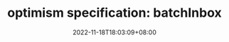 ---
title: "optimism specification: batchInbox"
description: optimism 源码分析：batchInbox
slug: op-batch-inbox
date: 2022-11-18T18:03:09+08:00
image:
math:
license:
hidden: false
comments: true
draft: false
tag:
    - ethereum
    - optimism
    - bedrock
---